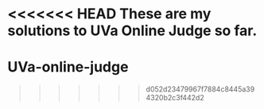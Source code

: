 <<<<<<< HEAD
These are my solutions to UVa Online Judge so far.
=======
UVa-online-judge
================
>>>>>>> d052d23479967f7884c8445a394320b2c3f442d2
